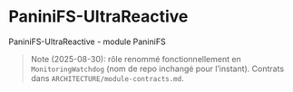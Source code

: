 # PaniniFS-UltraReactive
PaniniFS-UltraReactive - module PaniniFS

> Note (2025-08-30): rôle renommé fonctionnellement en `MonitoringWatchdog` (nom de repo inchangé pour l’instant). Contrats dans `ARCHITECTURE/module-contracts.md`.
